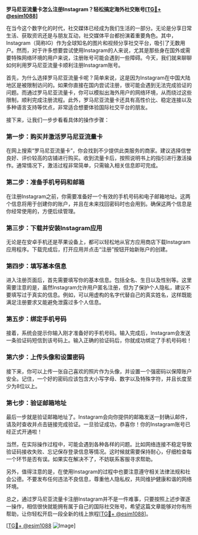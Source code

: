 **罗马尼亚流量卡怎么注册Instagram？轻松搞定海外社交账号[[TG💪+ @esim1088](https://t.me/s/esim1088)]**

在当今这个数字化的时代，社交媒体已经成为我们生活的一部分。无论是分享日常生活、获取资讯还是与朋友互动，社交媒体平台都扮演着重要角色。其中，Instagram（简称IG）作为全球知名的图片和视频分享社交平台，吸引了无数用户。然而，对于许多想要尝试使用Instagram的人来说，尤其是那些身在国外或需要特殊网络环境的用户来说，注册账号可能会遇到一些障碍。今天，我们就来聊聊如何利用罗马尼亚流量卡顺利注册Instagram账号。

首先，为什么选择罗马尼亚流量卡呢？简单来说，这是因为Instagram在中国大陆地区是被限制访问的。如果你直接在国内尝试注册，很可能会遇到无法完成验证的问题。而通过罗马尼亚流量卡，你可以模拟出海外用户的网络环境，从而绕过这些限制，顺利完成注册流程。此外，罗马尼亚流量卡还具有高性价比、稳定连接以及多种语言支持等优点，非常适合想要体验国际社交平台的朋友。

接下来，让我们一步步看看具体的操作步骤：

### 第一步：购买并激活罗马尼亚流量卡

在网上搜索“罗马尼亚流量卡”，你会找到不少提供此类服务的商家。建议选择信誉良好、评价较高的店铺进行购买。收到流量卡后，按照说明书上的指引进行激活操作。通常情况下，激活过程非常简单，只需输入相关信息即可完成。

### 第二步：准备手机号码和邮箱

在注册Instagram之前，你需要准备好一个有效的手机号码和电子邮箱地址。这两个信息将用于创建你的账户，并且在未来找回密码时也会用到。确保这两个信息是你经常使用的，方便后续管理。

### 第三步：下载并安装Instagram应用

无论是在安卓手机还是苹果设备上，都可以轻松地从官方应用商店下载Instagram应用程序。下载完成后，打开应用并点击“注册”按钮开始新账户的创建。

### 第四步：填写基本信息

进入注册页面后，首先需要填写你的基本信息。包括全名、生日以及性别等。这里需要注意的是，虽然Instagram允许用户匿名注册，但为了保护个人隐私，建议不要填写过于真实的信息。例如，可以用虚构的名字代替自己的真实姓名，这样既能满足注册要求又能避免泄露过多个人信息。

### 第五步：绑定手机号码

接着，系统会提示你输入刚才准备好的手机号码。输入完成后，Instagram会发送一条验证码短信到该号码上。输入正确的验证码后，你就成功绑定了手机号码啦！

### 第六步：上传头像和设置密码

接下来，你可以上传一张自己喜欢的照片作为头像，并设置一个强密码以保障账户安全。记住，一个好的密码应该包含大小写字母、数字以及特殊字符，并且长度至少为8位以上。

### 第七步：验证邮箱地址

最后一步就是验证邮箱地址了。Instagram会向你提供的邮箱发送一封确认邮件，请及时查收并点击链接完成验证。一旦验证成功，恭喜你！你的Instagram账号已经正式开通啦！

当然，在实际操作过程中，可能会遇到各种各样的问题。比如网络连接不稳定导致验证码接收失败、忘记保存登录信息等情况。这时候就需要保持耐心，仔细检查每一个环节是否有误。如果实在解决不了，不妨联系客服寻求帮助。

另外，值得注意的是，在使用Instagram的过程中也要注意遵守相关法律法规和社会公德。不要发布任何违法不良信息，尊重他人隐私权，共同维护健康和谐的网络环境。

总之，通过罗马尼亚流量卡注册Instagram并不是一件难事，只要按照上述步骤逐一操作，相信很快就能拥有属于自己的国际社交账号。希望这篇文章能够对你有所帮助，让你轻松开启一段全新的线上旅程[[TG💪+ @esim1088](https://t.me/s/esim1088)]。

[[TG💪+ @esim1088](https://t.me/s/esim1088) ![Image](https://i.postimg.cc/4NQfJmqS/Snipaste-2025-05-13-00-14-12.png)]